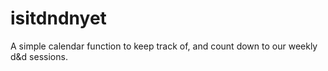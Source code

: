 # isitdndnyet
A simple calendar function to keep track of, and count down to our weekly d&amp;d sessions. 
